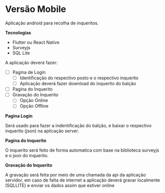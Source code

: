 # Versão Mobile

Aplicação android para recolha de inqueritos.

**Tecnologias**

- Flutter ou React Native
- Surveyjs
- SQL Lite

A aplicação deverá fazer:

- [ ]  Pagina de Login
    - [ ]  Identificação do respectivo posto e o respectivo inquerito
    - [ ]  Aplicação deverá fazer download do inquerito do balção
- [ ]  Pagina do Inquerito
- [ ]  Gravação do Inquerito
    - [ ]  Opção Online
    - [ ]  Opção Offline

**Pagina Login**

Será usado para fazer a indentificação do balção, e baixar o respectivo inquerito (json) na aplicação server.

**Pagina do Inquerito**

O inquerito será feito de forma automatica com base na biblioteca surveyjs e o json do inquerito.

**Gravação do Inquerito**

A gravação será feita por meio de uma chamada da api da aplicação servidor, em caso de falta de internet a aplicação deverá gravar localmente (SQLLITE) e enviar os dados assim que estiver online